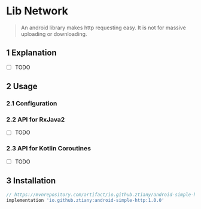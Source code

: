 # Lib Network

> An android library makes http requesting easy. It is not for massive uploading or downloading.

## 1 Explanation

- [ ] TODO

## 2 Usage

### 2.1 Configuration

### 2.2 API for RxJava2

- [ ] TODO

### 2.3 API for Kotlin Coroutines

- [ ] TODO

## 3 Installation

```groovy
// https://mvnrepository.com/artifact/io.github.ztiany/android-simple-http
implementation 'io.github.ztiany:android-simple-http:1.0.0'
```

